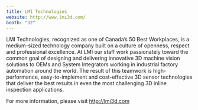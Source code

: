 ```yaml
---
title: LMI Technologies
website: http://www.lmi3d.com/
booth: "32"
---
```


LMI Technologies, recognized as one of Canada’s 50 Best Workplaces, is a medium-sized technology company built on a culture of openness, respect and professional excellence. At LMI our staff work passionately toward the common goal of designing and delivering innovative 3D machine vision solutions to OEMs and System Integrators working in industrial factory automation around the world. The result of this teamwork is high-performance, easy-to-implement and cost-effective 3D sensor technologies that deliver the best results in even the most challenging 3D inline inspection applications. 

For more information, please visit http://lmi3d.com
